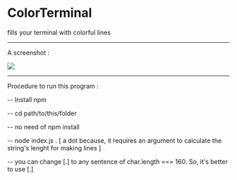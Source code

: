 # ColorTerminal
fills your terminal with colorful lines

--------------------------------------------------------------------------------------

A screenshot : 

<img src="http://rishigiri.com/github/color.png"></img>

--------------------------------------------------------------------------------------

Procedure to run this program :

-- Install npm 

-- cd path/to/this/folder

-- no need of npm install

-- node index.js . [ a dot because, it requires an argument to calculate the string's lenght for making lines ] 

-- you can change [.] to any sentence of char.length === 160. So, it's better to use [.]